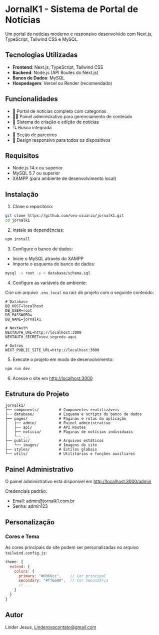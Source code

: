 # JornalK1 - Sistema de Portal de Notícias

Um portal de notícias moderno e responsivo desenvolvido com Next.js, TypeScript, Tailwind CSS e MySQL.

## Tecnologias Utilizadas

- **Frontend**: Next.js, TypeScript, Tailwind CSS
- **Backend**: Node.js (API Routes do Next.js)
- **Banco de Dados**: MySQL
- **Hospedagem**: Vercel ou Render (recomendado)

## Funcionalidades

- 📰 Portal de notícias completo com categorias
- 👨‍💼 Painel administrativo para gerenciamento de conteúdo
- 📝 Sistema de criação e edição de notícias
- 🔍 Busca integrada
- 🤝 Seção de parceiros
- 📱 Design responsivo para todos os dispositivos

## Requisitos

- Node.js 14.x ou superior
- MySQL 5.7 ou superior
- XAMPP (para ambiente de desenvolvimento local)

## Instalação

1. Clone o repositório:

```bash
git clone https://github.com/seu-usuario/jornalk1.git
cd jornalk1
```

2. Instale as dependências:

```bash
npm install
```

3. Configure o banco de dados:

- Inicie o MySQL através do XAMPP
- Importe o esquema do banco de dados:

```bash
mysql -u root -p < database/schema.sql
```

4. Configure as variáveis de ambiente:

Crie um arquivo `.env.local` na raiz do projeto com o seguinte conteúdo:

```
# Database
DB_HOST=localhost
DB_USER=root
DB_PASSWORD=
DB_NAME=jornalk1

# NextAuth
NEXTAUTH_URL=http://localhost:3000
NEXTAUTH_SECRET=seu-segredo-aqui

# Outros
NEXT_PUBLIC_SITE_URL=http://localhost:3000
```

5. Execute o projeto em modo de desenvolvimento:

```bash
npm run dev
```

6. Acesse o site em [http://localhost:3000](http://localhost:3000)

## Estrutura do Projeto

```
jornalk1/
├── components/         # Componentes reutilizáveis
├── database/           # Esquema e scripts do banco de dados
├── pages/              # Páginas e rotas da aplicação
│   ├── admin/          # Painel administrativo
│   ├── api/            # API Routes
│   ├── noticia/        # Páginas de notícias individuais
│   └── ...
├── public/             # Arquivos estáticos
│   └── images/         # Imagens do site
├── styles/             # Estilos globais
└── utils/              # Utilitários e funções auxiliares
```

## Painel Administrativo

O painel administrativo está disponível em [http://localhost:3000/admin](http://localhost:3000/admin)

Credenciais padrão:
- Email: admin@jornalk1.com.br
- Senha: admin123

## Personalização

### Cores e Tema

As cores principais do site podem ser personalizadas no arquivo `tailwind.config.js`:

```js
theme: {
  extend: {
    colors: {
      primary: "#0066cc",    // Cor principal
      secondary: "#ff6600",  // Cor secundária
      // ...
    }
  }
}
```

## Autor

Linder Jesus, Linderpvpcontato@gmail.com
